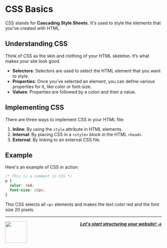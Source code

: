 # CSS Basics

CSS stands for **Cascading Style Sheets.** It's used to style the elements that you’ve created with HTML.

## Understanding CSS

Think of CSS as the skin and clothing of your HTML skeleton. It’s what makes your site look good.

- **Selectors**: Selectors are used to select the HTML element that you want to style.
- **Properties**: Once you’ve selected an element, you can define various properties for it, like color or font-size.
- **Values**: Properties are followed by a colon and then a value.

## Implementing CSS

There are three ways to implement CSS in your HTML file:

1. **Inline**: By using the `style` attribute in HTML elements.
2. **Internal**: By placing CSS in a `<style>` block in the HTML `<head>`.
3. **External**: By linking to an external CSS file.

## Example

Here's an example of CSS in action:

```css
/* This is a comment in CSS */
p {
  color: red;
  font-size: 20px;
}
```

This CSS selects all `<p>` elements and makes the text color red and the font size 20 pixels.

---

<a href="/tutorial/intro/html-basics.md">
  <picture>
    <source media="(prefers-color-scheme: dark)" srcset="https://cloud-c4m75tmer-hack-club-bot.vercel.app/0back.svg">
    <img align="left" width="70" src="https://cloud-c4m75tmer-hack-club-bot.vercel.app/0back.svg" />
  </picture>
</a>

<p align="right">
  <em>
    <b>
      <a href="/tutorial/intro/structuring-your-website.md">
        Let's start structuring your website! →
      </a>
    </b>
  </em>
</p>
